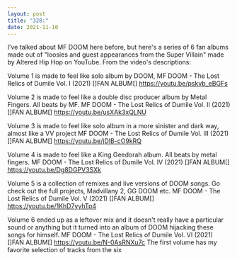 ```yaml
---
layout: post
title: "328:"
date: 2021-11-10
---
```


I've talked about MF DOOM here before, but here's a series of 6 fan albums made out of "loosies and guest appearances from the Super Villain" made by Altered Hip Hop on YouTube. From the video's descriptions: 


Volume 1 is made to feel like solo album by DOOM,
 MF DOOM - The Lost Relics of Dumile Vol. I (2021) []FAN ALBUM[]
https://youtu.be/pskvb_eBGFs 


Volume 2 is made to feel like a double disc producer album by Metal Fingers. All beats by MF.
 MF DOOM - The Lost Relics of Dumile Vol. II (2021) []FAN ALBUM[]
https://youtu.be/usXAk3xQLNU 


Volume 3 is made to feel like solo album in a more sinister and dark way, almost like a VV project
 MF DOOM - The Lost Relics of Dumile Vol. III (2021) []FAN ALBUM[]
https://youtu.be/jDlB-cO9kRQ


Volume 4 is made to feel like a King Geedorah album. All beats by metal fingers.
 MF DOOM - The Lost Relics of Dumile Vol. IV (2021) []FAN ALBUM[]
https://youtu.be/Dg8DGPV3SXk 


Volume 5 is a collection of remixes and live versions of DOOM songs. Go check out the full projects, Madvillany 2, GG DOOM etc.
 MF DOOM - The Lost Relics of Dumile Vol. V (2021) []FAN ALBUM[]
https://youtu.be/1KhD7yyhTp4 


Volume 6 ended up as a leftover mix and it doesn't really have a particular sound or anything but it turned into an album of DOOM hijacking these songs for himself.
 MF DOOM - The Lost Relics of Dumile Vol. VI (2021) []FAN ALBUM[]
https://youtu.be/N-0AsRNXu7c
The first volume has my favorite selection of tracks from the six
